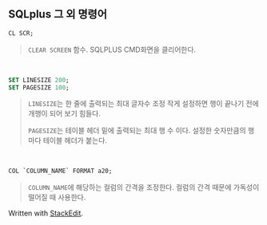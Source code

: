 ## SQLplus 그 외 명령어

```SQL
CL SCR;
```
>`CLEAR SCREEN` 함수. 
>SQLPLUS CMD화면을 클리어한다.

<BR/>

```SQL
SET LINESIZE 200;
SET PAGESIZE 100;
```
>`LINESIZE`는 한 줄에 출력되는 최대 글자수 조정
>작게 설정하면 행이 끝나기 전에 개행이 되어 보기 힘들다.
>
>`PAGESIZE`는 테이블 헤더 밑에 출력되는 최대 행 수 이다.
>설정한 숫자만큼의 행 마다 테이블 헤더가 붙는다.

<BR/>

```SQL
COL `COLUMN_NAME` FORMAT a20;
```
>`COLUMN_NAME`에 해당하는 컬럼의 간격을 조정한다.
>컬럼의 간격 때문에 가독성이 떨어질 때 사용한다.

Written with [StackEdit](https://stackedit.io/).
<!--stackedit_data:
eyJoaXN0b3J5IjpbMTY4MzQ0NTQxMiwxOTgzMzI5MjczLDkxMz
QyNzA5XX0=
-->